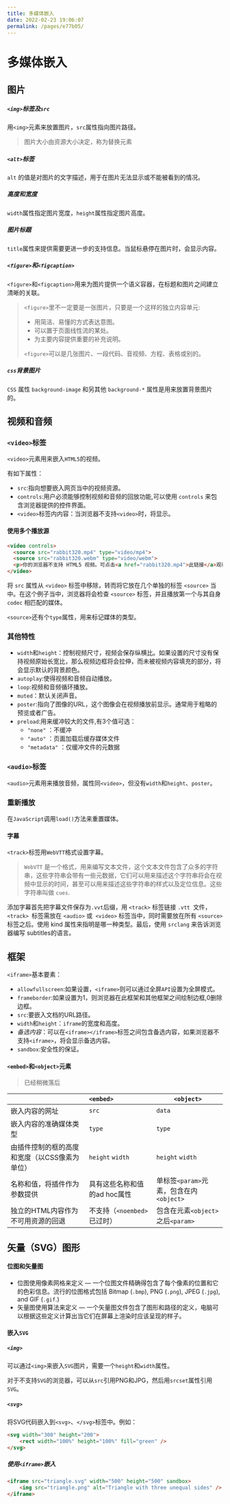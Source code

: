 ```yaml
---
title: 多媒体嵌入
date: 2022-02-23 19:06:07
permalink: /pages/e77b05/
---
```

# 多媒体嵌入

## 图片

##### `<img>`标签及`src`

用`<img>`元素来放置图片，`src`属性指向图片路径。

> 图片大小由资源大小决定，称为替换元素

#####  `<alt>`标签

`alt` 的值是对图片的文字描述，用于在图片无法显示或不能被看到的情况。

##### 高度和宽度

`width`属性指定图片宽度，`height`属性指定图片高度。

##### 图片标题

`title`属性来提供需要更进一步的支持信息。当鼠标悬停在图片时，会显示内容。

##### `<figure>`和`<figcaption>`

`<figure>`和`<figcaption>`用来为图片提供一个语义容器，在标题和图片之间建立清晰的关联。

> `<figure>`里不一定要是一张图片，只要是一个这样的独立内容单元:
>
> - 用简洁、易懂的方式表达意图。
> - 可以置于页面线性流的某处。
> - 为主要内容提供重要的补充说明。
>
> `<figure>`可以是几张图片、一段代码、音视频、方程、表格或别的。

##### `css`背景图片

`CSS` 属性 `background-image` 和另其他 `background-*` 属性是用来放置背景图片的。

## 视频和音频

### `<video>`标签

`<video>`元素用来嵌入`HTML5`的视频。

有如下属性：

- `src`:指向想要嵌入网页当中的视频资源。
- `controls`:用户必须能够控制视频和音频的回放功能,可以使用 `controls` 来包含浏览器提供的控件界面。
- `<video>`标签内内容：当浏览器不支持`<video>`时，将显示。

#### 使用多个播放源

```html
<video controls>
  <source src="rabbit320.mp4" type="video/mp4">
  <source src="rabbit320.webm" type="video/webm">
  <p>你的浏览器不支持 HTML5 视频。可点击<a href="rabbit320.mp4">此链接</a>观看</p>
</video>
```

将 `src` 属性从 `<video>` 标签中移除，转而将它放在几个单独的标签 `<source>` 当中。在这个例子当中，浏览器将会检查 `<source>` 标签，并且播放第一个与其自身 `codec` 相匹配的媒体。

`<source>`还有个`type`属性，用来标记媒体的类型。

### 其他特性

- `width`和`height`：控制视频尺寸，视频会保存纵横比。如果设置的尺寸没有保持视频原始长宽比，那么视频边框将会拉伸，而未被视频内容填充的部分，将会显示默认的背景颜色。
- `autoplay`:使得视频和音频自动播放。
- `loop`:视频和音频循环播放。
- `muted`：默认关闭声音。
- `poster`:指向了图像的URL，这个图像会在视频播放前显示。通常用于粗略的预览或者广告。
- `preload`:用来缓冲较大的文件,有3个值可选：
  - `"none"` ：不缓冲
  - `"auto"` ：页面加载后缓存媒体文件
  - `"metadata"` ：仅缓冲文件的元数据

### `<audio>`标签

`<audio>`元素用来播放音频，属性同`<video>`，但没有`width`和`height`、`poster`。

### 重新播放

在`JavaScript`调用`load()`方法来重置媒体。

#### 字幕

`<track>`标签用`WebVTT`格式设置字幕。

> `WebVTT` 是一个格式，用来编写文本文件，这个文本文件包含了众多的字符串，这些字符串会带有一些元数据，它们可以用来描述这个字符串将会在视频中显示的时间，甚至可以用来描述这些字符串的样式以及定位信息。这些字符串叫做 `cues`.

添加字幕首先把字幕文件保存为`.vvt`后缀，用 `<track>` 标签链接 `.vtt `文件， `<track> `标签需放在 `<audio>` 或` <video>` 标签当中，同时需要放在所有 `<source>` 标签之后。使用 kind 属性来指明是哪一种类型。最后，使用 `srclang` 来告诉浏览器编写 subtitles的语言。

## 框架

`<iframe>`基本要素：

- `allowfullscreen`:如果设置，`<iframe>`则可以通过全屏`API`设置为全屏模式。
- `frameborder`:如果设置为1，则浏览器在此框架和其他框架之间绘制边框,0删除边框。
- `src`:要嵌入文档的URL路径。
- `width`和`height`：`iframe`的宽度和高度。
- *备选内容*：可以在`<iframe></iframe>`标签之间包含备选内容，如果浏览器不支持`<iframe>`，将会显示备选内容。
- `sandbox`:安全性的保证。

#### `<embed>`和`<object>`元素

> 已经稍微落后

|                                               | `<embed>`                    | `<object>`                              |
| :-------------------------------------------- | :--------------------------- | --------------------------------------- |
| 嵌入内容的网址                                | `src`                        | `data`                                  |
| 嵌入内容的准确媒体类型                        | `type`                       | `type`                                  |
| 由插件控制的框的高度和宽度（以CSS像素为单位） | `height` `width`             | `height` `width`                        |
| 名称和值，将插件作为参数提供                  | 具有这些名称和值的ad hoc属性 | 单标签`<param>`元素，包含在内`<object>` |
| 独立的HTML内容作为不可用资源的回退            | 不支持（`<noembed>`已过时）  | 包含在元素`<object>`之后`<param>`       |

## 矢量（SVG）图形

#### 位图和矢量图

- 位图使用像素网格来定义 — 一个位图文件精确得包含了每个像素的位置和它的色彩信息。流行的位图格式包括 Bitmap (`.bmp`), PNG (`.png`), JPEG (`.jpg`), and GIF (`.gif`.)
- 矢量图使用算法来定义 — 一个矢量图文件包含了图形和路径的定义，电脑可以根据这些定义计算出当它们在屏幕上渲染时应该呈现的样子。

#### 嵌入`SVG`

##### `<img>`

可以通过`<img>`来嵌入`SVG`图片，需要一个`height`和`width`属性。

对于不支持`SVG`的浏览器，可以从`src`引用PNG和JPG，然后用`srcset`属性引用`SVG`。

##### `<svg>`

将SVG代码嵌入到`<svg>`、`</svg>`标签中。例如：

````html
<svg width="300" height="200">
    <rect width="100%" height="100%" fill="green" />
</svg>
````

##### 使用`<iframe>`嵌入

```html
<iframe src="triangle.svg" width="500" height="500" sandbox>
    <img src="triangle.png" alt="Triangle with three unequal sides" />
</iframe>
```


